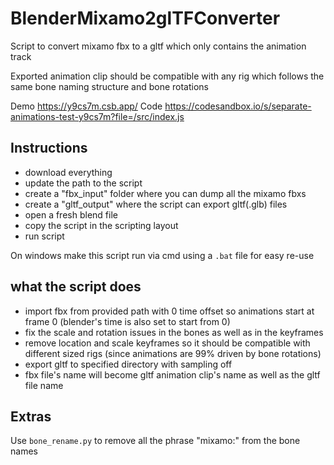 # BlenderMixamo2glTFConverter

Script to convert mixamo fbx to a gltf which only contains the animation track

Exported animation clip should be compatible with any rig which follows the same bone naming structure and bone rotations

Demo https://y9cs7m.csb.app/
Code https://codesandbox.io/s/separate-animations-test-y9cs7m?file=/src/index.js

## Instructions

- download everything
- update the path to the script
- create a "fbx_input" folder where you can dump all the mixamo fbxs
- create a "gltf_output" where the script can export gltf(.glb) files
- open a fresh blend file
- copy the script in the scripting layout
- run script

On windows make this script run via cmd using a `.bat` file for easy re-use

## what the script does

- import fbx from provided path with 0 time offset so animations start at frame 0 (blender's time is also set to start from 0)
- fix the scale and rotation issues in the bones as well as in the keyframes
- remove location and scale keyframes so it should be compatible with different sized rigs (since animations are 99% driven by bone rotations)
- export gltf to specified directory with sampling off
- fbx file's name will become gltf animation clip's name as well as the gltf file name

## Extras

Use `bone_rename.py` to remove all the phrase "mixamo:" from the bone names
